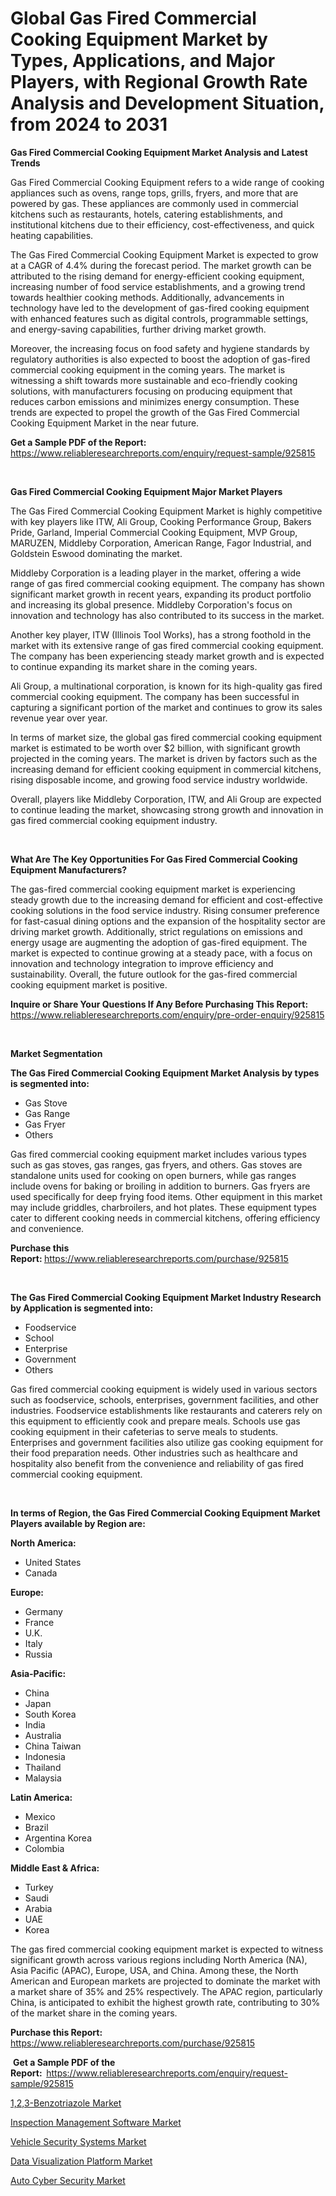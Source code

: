 <p><h1>Global Gas Fired Commercial Cooking Equipment Market by Types, Applications, and Major Players, with Regional Growth Rate Analysis and Development Situation, from 2024 to 2031</h1></p><p><strong>Gas Fired Commercial Cooking Equipment Market Analysis and Latest Trends</strong></p>
<p><p>Gas Fired Commercial Cooking Equipment refers to a wide range of cooking appliances such as ovens, range tops, grills, fryers, and more that are powered by gas. These appliances are commonly used in commercial kitchens such as restaurants, hotels, catering establishments, and institutional kitchens due to their efficiency, cost-effectiveness, and quick heating capabilities.</p><p>The Gas Fired Commercial Cooking Equipment Market is expected to grow at a CAGR of 4.4% during the forecast period. The market growth can be attributed to the rising demand for energy-efficient cooking equipment, increasing number of food service establishments, and a growing trend towards healthier cooking methods. Additionally, advancements in technology have led to the development of gas-fired cooking equipment with enhanced features such as digital controls, programmable settings, and energy-saving capabilities, further driving market growth.</p><p>Moreover, the increasing focus on food safety and hygiene standards by regulatory authorities is also expected to boost the adoption of gas-fired commercial cooking equipment in the coming years. The market is witnessing a shift towards more sustainable and eco-friendly cooking solutions, with manufacturers focusing on producing equipment that reduces carbon emissions and minimizes energy consumption. These trends are expected to propel the growth of the Gas Fired Commercial Cooking Equipment Market in the near future.</p></p>
<p><strong>Get a Sample PDF of the Report:&nbsp;</strong> <a href="https://www.reliableresearchreports.com/enquiry/request-sample/925815">https://www.reliableresearchreports.com/enquiry/request-sample/925815</a></p>
<p>&nbsp;</p>
<p><strong>Gas Fired Commercial Cooking Equipment Major Market Players</strong></p>
<p><p>The Gas Fired Commercial Cooking Equipment Market is highly competitive with key players like ITW, Ali Group, Cooking Performance Group, Bakers Pride, Garland, Imperial Commercial Cooking Equipment, MVP Group, MARUZEN, Middleby Corporation, American Range, Fagor Industrial, and Goldstein Eswood dominating the market.</p><p>Middleby Corporation is a leading player in the market, offering a wide range of gas fired commercial cooking equipment. The company has shown significant market growth in recent years, expanding its product portfolio and increasing its global presence. Middleby Corporation's focus on innovation and technology has also contributed to its success in the market.</p><p>Another key player, ITW (Illinois Tool Works), has a strong foothold in the market with its extensive range of gas fired commercial cooking equipment. The company has been experiencing steady market growth and is expected to continue expanding its market share in the coming years.</p><p>Ali Group, a multinational corporation, is known for its high-quality gas fired commercial cooking equipment. The company has been successful in capturing a significant portion of the market and continues to grow its sales revenue year over year.</p><p>In terms of market size, the global gas fired commercial cooking equipment market is estimated to be worth over $2 billion, with significant growth projected in the coming years. The market is driven by factors such as the increasing demand for efficient cooking equipment in commercial kitchens, rising disposable income, and growing food service industry worldwide.</p><p>Overall, players like Middleby Corporation, ITW, and Ali Group are expected to continue leading the market, showcasing strong growth and innovation in gas fired commercial cooking equipment industry.</p></p>
<p>&nbsp;</p>
<p><strong>What Are The Key Opportunities For Gas Fired Commercial Cooking Equipment Manufacturers?</strong></p>
<p><p>The gas-fired commercial cooking equipment market is experiencing steady growth due to the increasing demand for efficient and cost-effective cooking solutions in the food service industry. Rising consumer preference for fast-casual dining options and the expansion of the hospitality sector are driving market growth. Additionally, strict regulations on emissions and energy usage are augmenting the adoption of gas-fired equipment. The market is expected to continue growing at a steady pace, with a focus on innovation and technology integration to improve efficiency and sustainability. Overall, the future outlook for the gas-fired commercial cooking equipment market is positive.</p></p>
<p><strong>Inquire or Share Your Questions If Any Before Purchasing This Report:</strong> <a href="https://www.reliableresearchreports.com/enquiry/pre-order-enquiry/925815">https://www.reliableresearchreports.com/enquiry/pre-order-enquiry/925815</a></p>
<p>&nbsp;</p>
<p><strong>Market Segmentation</strong></p>
<p><strong>The Gas Fired Commercial Cooking Equipment Market Analysis by types is segmented into:</strong></p>
<p><ul><li>Gas Stove</li><li>Gas Range</li><li>Gas Fryer</li><li>Others</li></ul></p>
<p><p>Gas fired commercial cooking equipment market includes various types such as gas stoves, gas ranges, gas fryers, and others. Gas stoves are standalone units used for cooking on open burners, while gas ranges include ovens for baking or broiling in addition to burners. Gas fryers are used specifically for deep frying food items. Other equipment in this market may include griddles, charbroilers, and hot plates. These equipment types cater to different cooking needs in commercial kitchens, offering efficiency and convenience.</p></p>
<p><strong>Purchase this Report:&nbsp;</strong><a href="https://www.reliableresearchreports.com/purchase/925815">https://www.reliableresearchreports.com/purchase/925815</a></p>
<p>&nbsp;</p>
<p><strong>The Gas Fired Commercial Cooking Equipment Market Industry Research by Application is segmented into:</strong></p>
<p><ul><li>Foodservice</li><li>School</li><li>Enterprise</li><li>Government</li><li>Others</li></ul></p>
<p><p>Gas fired commercial cooking equipment is widely used in various sectors such as foodservice, schools, enterprises, government facilities, and other industries. Foodservice establishments like restaurants and caterers rely on this equipment to efficiently cook and prepare meals. Schools use gas cooking equipment in their cafeterias to serve meals to students. Enterprises and government facilities also utilize gas cooking equipment for their food preparation needs. Other industries such as healthcare and hospitality also benefit from the convenience and reliability of gas fired commercial cooking equipment.</p></p>
<p>&nbsp;</p>
<p><strong>In terms of Region, the Gas Fired Commercial Cooking Equipment Market Players available by Region are:</strong></p>
<p>
    <p> <strong> North America: </strong>
        <ul>
            <li>United States</li>
            <li>Canada</li>
        </ul>
        </p> 
    <p> <strong> Europe: </strong>
        <ul>
            <li>Germany</li>
            <li>France</li>
            <li>U.K.</li>
            <li>Italy</li>
            <li>Russia</li>
        </ul>
        </p> 
    <p> <strong> Asia-Pacific: </strong>
        <ul>
            <li>China</li>
            <li>Japan</li>
            <li>South Korea</li>
            <li>India</li>
            <li>Australia</li>
            <li>China Taiwan</li>
            <li>Indonesia</li>
            <li>Thailand</li>
            <li>Malaysia</li>
        </ul>
        </p> 
    <p> <strong> Latin America: </strong>
        <ul>
            <li>Mexico</li>
            <li>Brazil</li>
            <li>Argentina Korea</li>
            <li>Colombia</li>
        </ul>
        </p> 
    <p> <strong> Middle East & Africa: </strong>
        <ul>
            <li>Turkey</li>
            <li>Saudi</li>
            <li>Arabia</li>
            <li>UAE</li>
            <li>Korea</li>
        </ul>
    </p>
    </p>
<p><p>The gas fired commercial cooking equipment market is expected to witness significant growth across various regions including North America (NA), Asia Pacific (APAC), Europe, USA, and China. Among these, the North American and European markets are projected to dominate the market with a market share of 35% and 25% respectively. The APAC region, particularly China, is anticipated to exhibit the highest growth rate, contributing to 30% of the market share in the coming years.</p></p>
<p><strong>Purchase this Report: </strong><a href="https://www.reliableresearchreports.com/purchase/925815">https://www.reliableresearchreports.com/purchase/925815</a></p>
<p>&nbsp;<strong>Get a Sample PDF of the Report:&nbsp;&nbsp;</strong><a href="https://www.reliableresearchreports.com/enquiry/request-sample/925815">https://www.reliableresearchreports.com/enquiry/request-sample/925815</a></p>
<p><strong></strong></p>
<p><p><a href="https://github.com/Hazelklievgspy6vdcsmu106w/Market-Research-Report-List-1/blob/main/123-benzotriazole-market.md">1,2,3-Benzotriazole Market</a></p><p><a href="https://medium.com/@marielong2006/inspection-management-software-market-analysis-and-sze-forecasted-for-period-from-2024-to-2031-b562fa2f7827">Inspection Management Software Market</a></p><p><a href="https://github.com/lubmix/Market-Research-Report-List-1/blob/main/vehicle-security-systems-market.md">Vehicle Security Systems Market</a></p><p><a href="https://medium.com/@cynthiajohnson755/data-visualization-platform-market-size-and-market-trends-complete-industry-overview-2024-to-2031-1f426c1cac53">Data Visualization Platform Market</a></p><p><a href="https://medium.com/@cynthiajohnson755/auto-cyber-security-market-trends-and-market-analysis-forecasted-for-period-2024-2031-a15f8e4a8e71">Auto Cyber Security Market</a></p></p>